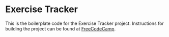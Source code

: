 # Exercise Tracker

This is the boilerplate code for the Exercise Tracker project. Instructions for building the project can be found at [FreeCodeCamp](https://www.freecodecamp.org/learn/apis-and-microservices/apis-and-microservices-projects/exercise-tracker).

